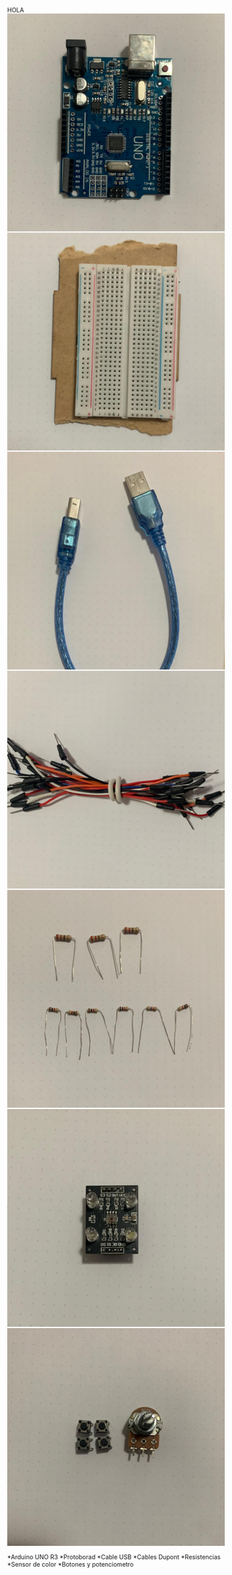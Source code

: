 HOLA 
![material1](material1.jpg)
![material2](material2.jpg)
![material3](material3.jpg)
![material4](material4.jpg)
![material5](material5.jpg)
![material6](material6.jpg)
![material7](material7.jpg)

*Arduino UNO R3
*Protoborad
*Cable USB
*Cables Dupont
*Resistencias
*Sensor de color
*Botones y potenciometro
